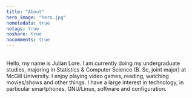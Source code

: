 ```yaml
---
title: "About"
hero_image: "hero.jpg"
nometadata: true
notags: true
noshare: true
nocomments: true
---
```


<br>
Hello, my name is Julian Lore. I am currently doing my undergraduate studies, majoring in Statistics & Computer Science (B. Sc, joint major) at McGill University. I enjoy playing video games, reading, watching movies/shows and other things. I have a large interest in technology, in particular smartphones, GNU/Linux, software and configuration. 

